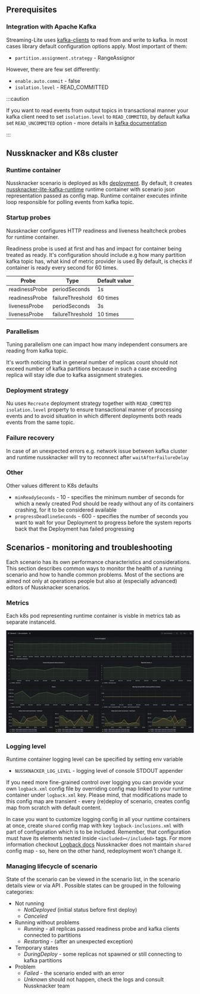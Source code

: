 ## Prerequisites

### Integration with Apache Kafka

Streaming-Lite uses [kafka-clients](https://docs.confluent.io/platform/current/clients/index.html) to read from and write to kafka. In most cases library default configuration options apply. Most important of them:
- `partition.assignment.strategy` - RangeAssignor

However, there are few set differently:
- `enable.auto.commit` - false
- `isolation.level` - READ_COMMITTED

:::caution

If you want to read events from output topics in transactional manner your kafka client need to set `isolation.level` to `READ_COMMITED`, by default kafka set `READ_UNCOMMITED` option - more details in [kafka documentation](https://kafka.apache.org/24/documentation.html)

:::

## Nussknacker and K8s cluster

### Runtime container
Nussknacker scenario is deployed as k8s [deployment](https://kubernetes.io/docs/concepts/workloads/controllers/deployment/). 
By default, it creates [nussknacker-lite-kafka-runtime](https://hub.docker.com/r/touk/nussknacker-lite-kafka-runtime) runtime container with scenario json representation passed as config map.
Runtime container executes infinite loop responsible for polling events from kafka topic.

### Startup probes
Nussknacker configures HTTP readiness and liveness healtcheck probes for runtime container.

Readiness probe is used at first and has and impact for container being treated as ready.
It's configuration should include e.g how many partition kafka topic has, what kind of metric provider is used
By default, is checks if container is ready every second for 60 times.


| Probe          | Type             | Default value |
|----------------|------------------|---------------|
| readinessProbe | periodSeconds    | 1s            |
| readinessProbe | failureThreshold | 60 times      |
| livenessProbe  | periodSeconds    | 3s            |
| livenessProbe  | failureThreshold | 10 times      |


### Parallelism
Tuning parallelism one can impact how many independent consumers are reading from kafka topic. 

It's worth noticing that in general number of replicas count should not exceed number of kafka partitions because in such a case exceeding replica will stay idle due to kafka assignment strategies.

### Deployment strategy

Nu uses `Recreate` deployment strategy together with `READ_COMMITED` `isolation.level` property to ensure transactional manner of processing events and to avoid
situation in which different deployments both reads events from the same topic.

### Failure recovery

In case of an unexpected errors e.g. network issue between kafka cluster and runtime nussknacker will try to reconnect after `waitAfterFailureDelay`

### Other
Other values different to K8s defaults
- `minReadySeconds` - 10 - specifies the minimum number of seconds for which a newly created Pod should be ready without any of its containers crashing, for it to be considered available
- `progressDeadlineSeconds` - 600 - specifies the number of seconds you want to wait for your Deployment to progress before the system reports back that the Deployment has failed progressing

## Scenarios - monitoring and troubleshooting

Each scenario has its own performance characteristics and considerations. This section describes common ways to monitor the health of a running scenario and how to handle common problems. Most of the sections are aimed not only at operations people but also at (especially advanced) editors of Nussknacker scenarios.

### Metrics

Each k8s pod representing runtime container is visble in metrics tab as separate instanceId.

![lite metrics](img/lite_metrics.png "lite metrics")

### Logging level 
Runtime container logging level can be specified by setting env variable
- `NUSSKNACKER_LOG_LEVEL` - logging level of console STDOUT appender

If you need more fine-grained control over logging you can provide your own `logback.xml` config file by overriding config map linked to your runtime container under `logback.xml` key. 
Please mind, that modifications made to this config map are transient - every (re)deploy of scenario, creates config map from scratch with default content.

In case you want to customize logging config in all your runtime containers at once, create `shared` config map with key `logback-inclusions.xml` with part of configuration which is to be included. Remember, that configuration must have its elements nested inside `<included></included>` tags. For more information checkout [Logback docs](https://logback.qos.ch/manual/configuration.html#fileInclusion)
Nussknacker does not maintain `shared` config map - so, here on the other hand, redeployment won't change it.

### Managing lifecycle of scenario

State of the scenario can be viewed in the scenario list, in the scenario details view or via API . Possible states can be grouped in the following categories:

* Not running
    * _NotDeployed_ (initial status before first deploy)
    * _Canceled_
* Running without problems
    * _Running_ - all replicas passed readiness probe and kafka clients connected to partitions
    * _Restarting_ - (after an unexpected exception)
* Temporary states
    * _DuringDeploy_ - some replicas not spawned or still connecting to kafka partitions
* Problem
    * _Failed_ - the scenario ended with an error
    * _Unknown_ should not happen, check the logs and consult Nussknacker team
